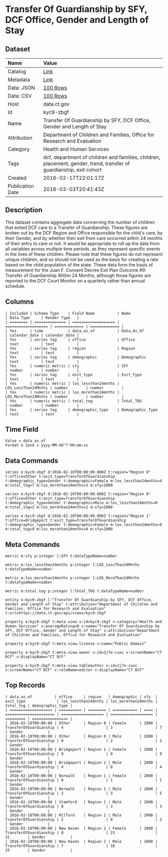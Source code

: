 # Transfer Of Guardianship by SFY, DCF Office, Gender and Length of Stay

## Dataset

| Name | Value |
| :--- | :---- |
| Catalog | [Link](https://catalog.data.gov/dataset/transfer-of-guardianship-by-sfy-dcf-office-gender-and-length-of-stay) |
| Metadata | [Link](https://data.ct.gov/api/views/kyc9-zbgf) |
| Data: JSON | [100 Rows](https://data.ct.gov/api/views/kyc9-zbgf/rows.json?max_rows=100) |
| Data: CSV | [100 Rows](https://data.ct.gov/api/views/kyc9-zbgf/rows.csv?max_rows=100) |
| Host | data.ct.gov |
| Id | kyc9-zbgf |
| Name | Transfer Of Guardianship by SFY, DCF Office, Gender and Length of Stay |
| Attribution | Department of Children and Families, Office for Research and Evaluation |
| Category | Health and Human Services |
| Tags | dcf, department of children and families, children, placement, gender, trend, transfer of guardianship, exit cohort |
| Created | 2016-02-17T22:01:17Z |
| Publication Date | 2016-03-03T20:41:43Z |

## Description

This dataset contains aggregate data concerning the number of children that exited DCF care to a Transfer of Guardianship.  These figures are broken out by the DCF Region and Office responsible for the child's care, by their Gender, and by whether their exit from care occurred within 24 months of their entry to care or not.  It would be appropriate to roll up the data from all variables across multiple time periods, as they represent specific events in the lives of these children.  Please note that these figures do not represent unique children, and so should not be used as the basis for creating a rate based on the child population of the state.  These data form the basis of measurement for the Juan F. Consent Decree Exit Plan Outcome #9: Transfer of Guardianship Within 24 Months, although those figures are reported to the DCF Court Monitor on a quarterly rather than annual schedule.

## Columns

```ls
| Included | Schema Type    | Field Name          | Name                | Data Type     | Render Type   |
| ======== | ============== | =================== | =================== | ============= | ============= |
| Yes      | time           | data_as_of          | Data_As_Of          | calendar_date | calendar_date |
| Yes      | series tag     | office              | Office              | text          | text          |
| Yes      | series tag     | region              | Region              | text          | text          |
| Yes      | series tag     | demographic         | Demographic         | text          | text          |
| Yes      | numeric metric | sfy                 | SFY                 | number        | number        |
| Yes      | series tag     | exit_type           | Exit_Type           | text          | text          |
| Yes      | numeric metric | los_lessthan24mnths | LOS_LessThan24Mnths | number        | number        |
| Yes      | numeric metric | los_morethan24mnths | LOS_MoreThan24Mnths | number        | number        |
| Yes      | numeric metric | total_tog           | Total_TOG           | number        | number        |
| Yes      | series tag     | demographic_type    | Demographic_Type    | text          | text          |
```

## Time Field

```ls
Value = data_as_of
Format & Zone = yyyy-MM-dd'T'HH:mm:ss
```

## Data Commands

```ls
series e:kyc9-zbgf d:2016-02-10T00:00:00.000Z t:region="Region 0" t:office=Other t:exit_type=TransferOfGuardianship t:demographic_type=Gender t:demographic=Female m:los_lessthan24mnths=4 m:total_tog=7 m:los_morethan24mnths=3 m:sfy=2000

series e:kyc9-zbgf d:2016-02-10T00:00:00.000Z t:region="Region 0" t:office=Other t:exit_type=TransferOfGuardianship t:demographic_type=Gender t:demographic=Male m:los_lessthan24mnths=0 m:total_tog=2 m:los_morethan24mnths=2 m:sfy=2000

series e:kyc9-zbgf d:2016-02-10T00:00:00.000Z t:region="Region 1" t:office=Bridgeport t:exit_type=TransferOfGuardianship t:demographic_type=Gender t:demographic=Female m:los_lessthan24mnths=9 m:total_tog=9 m:los_morethan24mnths=0 m:sfy=2000
```

## Meta Commands

```ls
metric m:sfy p:integer l:SFY t:dataTypeName=number

metric m:los_lessthan24mnths p:integer l:LOS_LessThan24Mnths t:dataTypeName=number

metric m:los_morethan24mnths p:integer l:LOS_MoreThan24Mnths t:dataTypeName=number

metric m:total_tog p:integer l:Total_TOG t:dataTypeName=number

entity e:kyc9-zbgf l:"Transfer Of Guardianship by SFY, DCF Office, Gender and Length of Stay" t:attribution="Department of Children and Families, Office for Research and Evaluation" t:url=https://data.ct.gov/api/views/kyc9-zbgf

property e:kyc9-zbgf t:meta.view v:id=kyc9-zbgf v:category="Health and Human Services" v:averageRating=0 v:name="Transfer Of Guardianship by SFY, DCF Office, Gender and Length of Stay" v:attribution="Department of Children and Families, Office for Research and Evaluation"

property e:kyc9-zbgf t:meta.view.license v:name="Public Domain"

property e:kyc9-zbgf t:meta.view.owner v:id=2j7e-cuxc v:screenName="CT DCF" v:displayName="CT DCF"

property e:kyc9-zbgf t:meta.view.tableauthor v:id=2j7e-cuxc v:screenName="CT DCF" v:roleName=editor v:displayName="CT DCF"
```

## Top Records

```ls
| data_as_of          | office     | region   | demographic | sfy  | exit_type              | los_lessthan24mnths | los_morethan24mnths | total_tog | demographic_type | 
| =================== | ========== | ======== | =========== | ==== | ====================== | =================== | =================== | ========= | ================ | 
| 2016-02-10T00:00:00 | Other      | Region 0 | Female      | 2000 | TransferOfGuardianship | 4                   | 3                   | 7         | Gender           | 
| 2016-02-10T00:00:00 | Other      | Region 0 | Male        | 2000 | TransferOfGuardianship | 0                   | 2                   | 2         | Gender           | 
| 2016-02-10T00:00:00 | Bridgeport | Region 1 | Female      | 2000 | TransferOfGuardianship | 9                   | 0                   | 9         | Gender           | 
| 2016-02-10T00:00:00 | Bridgeport | Region 1 | Male        | 2000 | TransferOfGuardianship | 4                   | 0                   | 4         | Gender           | 
| 2016-02-10T00:00:00 | Norwalk    | Region 1 | Female      | 2000 | TransferOfGuardianship | 0                   | 1                   | 1         | Gender           | 
| 2016-02-10T00:00:00 | Norwalk    | Region 1 | Male        | 2000 | TransferOfGuardianship | 2                   | 3                   | 5         | Gender           | 
| 2016-02-10T00:00:00 | Stamford   | Region 1 | Male        | 2000 | TransferOfGuardianship | 0                   | 3                   | 3         | Gender           | 
| 2016-02-10T00:00:00 | Milford    | Region 2 | Male        | 2000 | TransferOfGuardianship | 2                   | 0                   | 2         | Gender           | 
| 2016-02-10T00:00:00 | New Haven  | Region 2 | Female      | 2000 | TransferOfGuardianship | 8                   | 23                  | 31        | Gender           | 
| 2016-02-10T00:00:00 | New Haven  | Region 2 | Male        | 2000 | TransferOfGuardianship | 7                   | 18                  | 25        | Gender           | 
```